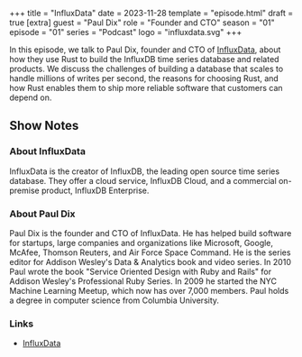 +++
title = "InfluxData"
date = 2023-11-28
template = "episode.html"
draft = true
[extra]
guest = "Paul Dix"
role = "Founder and CTO"
season = "01"
episode = "01"
series = "Podcast"
logo = "influxdata.svg"
+++

In this episode, we talk to Paul Dix, founder and CTO of
[InfluxData](https://www.influxdata.com/), about how they use Rust to build the
InfluxDB time series database and related products. We discuss the challenges of
building a database that scales to handle millions of writes per second, the
reasons for choosing Rust, and how Rust enables them to ship more reliable
software that customers can depend on.

<!-- more -->

## Show Notes

### About InfluxData

InfluxData is the creator of InfluxDB, the leading open source time series
database. They offer a cloud service, InfluxDB Cloud, and a commercial
on-premise product, InfluxDB Enterprise.

### About Paul Dix

Paul Dix is the founder and CTO of InfluxData. He has helped build software for
startups, large companies and organizations like Microsoft, Google, McAfee,
Thomson Reuters, and Air Force Space Command. He is the series editor for
Addison Wesley's Data & Analytics book and video series. In 2010 Paul wrote the
book "Service Oriented Design with Ruby and Rails" for Addison Wesley's
Professional Ruby Series. In 2009 he started the NYC Machine Learning Meetup,
which now has over 7,000 members. Paul holds a degree in computer science from
Columbia University.

### Links

- [InfluxData](https://www.influxdata.com/)
